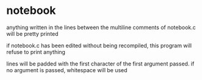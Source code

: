 # notebook
anything written in the lines between the multiline comments of notebook.c will be pretty printed

if notebook.c has been edited without being recompiled, this program will refuse to print anything

lines will be padded with the first character of the first argument passed. if no argument is passed, whitespace will be used

